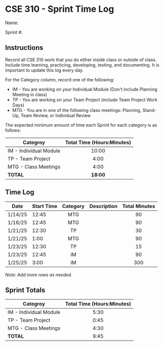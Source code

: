 # CSE 310 - Sprint Time Log

Name:

Sprint #:

## Instructions

Record all CSE 310 work that you do either inside class or outside of class.  Include time learning, practicing, developing, testing, and documenting.  It is important to update this log every day.

For the Category column, record one of the following:
* IM - You are working on your Individual Module (Don't include Planning Meeting in class)
* TP - You are working on your Team Project (include Team Project Work Days)
* MTG - You are in one of the following class meetings: Planning, Stand-Up, Team Review, or Individual Review

The expected minimum amount of time each Sprint for each category is as follows:

|Categroy                       |Total Time (Hours:Minutes)|
|-------------------------------|:------------------------:|
|IM - Individual Module         |          10:00           |
|TP - Team Project              |           4:00           |
|MTG - Class Meetings           |           4:00           |
|**TOTAL**                      |        **18:00**         |

## Time Log

|Date      |Start Time|Category|Description                                 |Total Minutes|
|----------|----------|:------:|--------------------------------------------|:-----------:|
|  1/14/25 |  12:45   |  MTG   |                                            |     90      |
|  1/16/25 |  12:45   |  MTG   |                                            |     90      |
|  1/21/25 |  12:30   |  TP    |                                            |     30      |
|  1/21/25 |   1:00   |  MTG   |                                            |     90      |
|  1/23/25 |  12:30   |  TP    |                                            |     15      |
|  1/23/25 |  12:45   |  IM    |                                            |     90      |
|  1/25/25 |   3:00   |  IM    |                                            |     300     |

_Note: Add more rows as needed._

## Sprint Totals

|Categroy                       |Total Time (Hours:Minutes)|
|-------------------------------|:------------------------:|
|IM - Individual Module         |            5:30          |
|TP - Team Project              |            0:45          |
|MTG - Class Meetings           |            4:30          |
|**TOTAL**                      |            9:45          |
